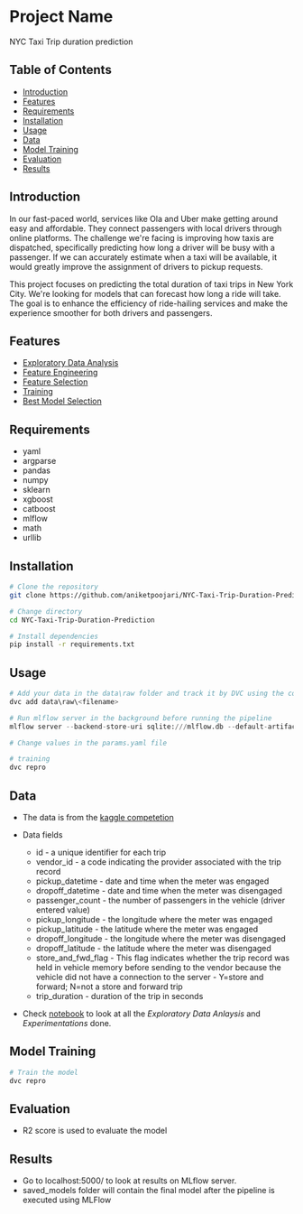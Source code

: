 # Project Name

NYC Taxi Trip duration prediction

## Table of Contents

- [Introduction](#introduction)
- [Features](#features)
- [Requirements](#requirements)
- [Installation](#installation)
- [Usage](#usage)
- [Data](#data)
- [Model Training](#model-training)
- [Evaluation](#evaluation)
- [Results](#results)

## Introduction

In our fast-paced world, services like Ola and Uber make getting around easy and affordable. They connect passengers with local drivers through online platforms. The challenge we're facing is improving how taxis are dispatched, specifically predicting how long a driver will be busy with a passenger. If we can accurately estimate when a taxi will be available, it would greatly improve the assignment of drivers to pickup requests.

This project focuses on predicting the total duration of taxi trips in New York City. We're looking for models that can forecast how long a ride will take. The goal is to enhance the efficiency of ride-hailing services and make the experience smoother for both drivers and passengers.

## Features

- [Exploratory Data Analysis](notebooks/NYC-Taxi-Trip-Duration-Prediction.ipynb)
- [Feature Engineering](src/feature_engineering.py)
- [Feature Selection](src/feature_selection.py)
- [Training](src/training.py)
- [Best Model Selection](src/log_production_model.py)

## Requirements

- yaml
- argparse
- pandas
- numpy
- sklearn
- xgboost
- catboost
- mlflow
- math
- urllib

## Installation

```bash
# Clone the repository
git clone https://github.com/aniketpoojari/NYC-Taxi-Trip-Duration-Prediction.git

# Change directory
cd NYC-Taxi-Trip-Duration-Prediction

# Install dependencies
pip install -r requirements.txt
```

## Usage

```python
# Add your data in the data\raw folder and track it by DVC using the command:
dvc add data\raw\<filename>

# Run mlflow server in the background before running the pipeline
mlflow server --backend-store-uri sqlite:///mlflow.db --default-artifact-root ./artifacts --host 0.0.0.0

# Change values in the params.yaml file 

# training
dvc repro
```

## Data

- The data is from the [kaggle competetion](https://www.kaggle.com/c/nyc-taxi-trip-duration/data)
- Data fields
    - id - a unique identifier for each trip
    - vendor_id - a code indicating the provider associated with the trip record
    - pickup_datetime - date and time when the meter was engaged
    - dropoff_datetime - date and time when the meter was disengaged
    - passenger_count - the number of passengers in the vehicle (driver entered value)
    - pickup_longitude - the longitude where the meter was engaged
    - pickup_latitude - the latitude where the meter was engaged
    - dropoff_longitude - the longitude where the meter was disengaged
    - dropoff_latitude - the latitude where the meter was disengaged
    - store_and_fwd_flag - This flag indicates whether the trip record was held in vehicle memory before sending to the vendor because the vehicle did not have a connection to the server - Y=store and forward; N=not a store and forward trip
    - trip_duration - duration of the trip in seconds

- Check [notebook](notebooks/NYC-Taxi-Trip-Duration-Prediction.ipynb) to look at all the _Exploratory Data Anlaysis_ and _Experimentations_ done.

## Model Training

```bash
# Train the model
dvc repro
```

## Evaluation

- R2 score is used to evaluate the model

## Results

- Go to localhost:5000/ to look at results on MLflow server.
- saved_models folder will contain the final model after the pipeline is executed using MLFlow